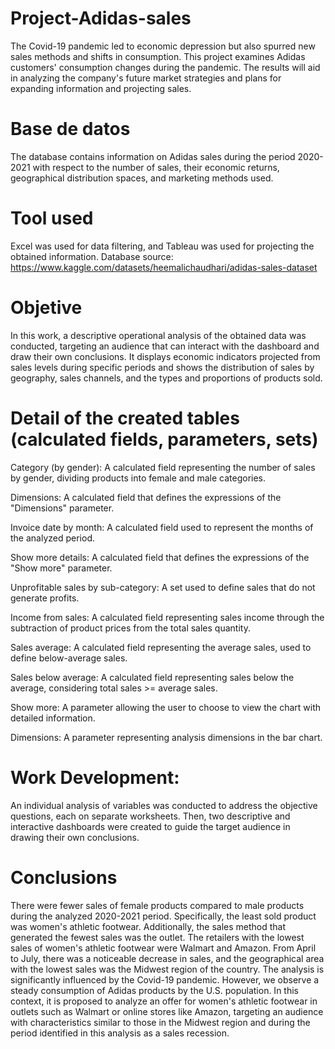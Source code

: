 # Project-Adidas-sales
 The Covid-19 pandemic led to economic depression but also spurred new sales methods and shifts in consumption. This project examines Adidas customers' consumption changes during the pandemic. The results will aid in analyzing the company's future market strategies and plans for expanding information and projecting sales.

# Base de datos
The database contains information on Adidas sales during the period 2020-2021 with respect to the number of sales, their economic returns, geographical distribution spaces, and marketing methods used.

# Tool used
Excel was used for data filtering, and Tableau was used for projecting the obtained information.
Database source:  https://www.kaggle.com/datasets/heemalichaudhari/adidas-sales-dataset

# Objetive
In this work, a descriptive operational analysis of the obtained data was conducted, targeting an audience that can interact with the dashboard and draw their own conclusions. It displays economic indicators projected from sales levels during specific periods and shows the distribution of sales by geography, sales channels, and the types and proportions of products sold.

# Detail of the created tables (calculated fields, parameters, sets)
Category (by gender): A calculated field representing the number of sales by gender, dividing products into female and male categories.

Dimensions: A calculated field that defines the expressions of the "Dimensions" parameter.

Invoice date by month: A calculated field used to represent the months of the analyzed period.

Show more details: A calculated field that defines the expressions of the "Show more" parameter.

Unprofitable sales by sub-category: A set used to define sales that do not generate profits.

Income from sales: A calculated field representing sales income through the subtraction of product prices from the total sales quantity.

Sales average: A calculated field representing the average sales, used to define below-average sales.

Sales below average: A calculated field representing sales below the average, considering total sales >= average sales.

Show more: A parameter allowing the user to choose to view the chart with detailed information.

Dimensions: A parameter representing analysis dimensions in the bar chart.

# Work Development:
An individual analysis of variables was conducted to address the objective questions, each on separate worksheets. Then, two descriptive and interactive dashboards were created to guide the target audience in drawing their own conclusions.

# Conclusions
There were fewer sales of female products compared to male products during the analyzed 2020-2021 period. Specifically, the least sold product was women's athletic footwear.
Additionally, the sales method that generated the fewest sales was the outlet. The retailers with the lowest sales of women's athletic footwear were Walmart and Amazon.
From April to July, there was a noticeable decrease in sales, and the geographical area with the lowest sales was the Midwest region of the country.
The analysis is significantly influenced by the Covid-19 pandemic. However, we observe a steady consumption of Adidas products by the U.S. population.
In this context, it is proposed to analyze an offer for women's athletic footwear in outlets such as Walmart or online stores like Amazon, targeting an audience with characteristics similar to those in the Midwest region and during the period identified in this analysis as a sales recession.
